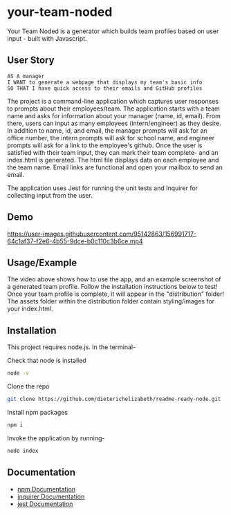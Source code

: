 # your-team-noded

Your Team Noded is a generator which builds team profiles based on user input - built with Javascript.

## User Story

```
AS A manager
I WANT to generate a webpage that displays my team's basic info
SO THAT I have quick access to their emails and GitHub profiles
```

The project is a command-line application which captures user responses to prompts about their employees/team.
The application starts with a team name and asks for information about your manager (name, id, email). From there, users can input as many employees (intern/engineer) as they desire. In addition to name, id, and email, the manager prompts will ask for an office number, the intern prompts will ask for school name, and engineer prompts will ask for a link to the employee's github. Once the user is satisfied with their team input, they can mark their team complete- and an index.html is generated. The html file displays data on each employee and the team name. Email links are functional and open your mailbox to send an email.

The application uses Jest for running the unit tests and Inquirer for collecting input from the user.

## Demo

https://user-images.githubusercontent.com/95142863/156991717-64c1af37-f2e6-4b55-9dce-b0c110c3b6ce.mp4

## Usage/Example

The video above shows how to use the app, and an example screenshot of a generated team profile. Follow the installation instructions below to test! Once your team profile is complete, it will appear in the "distribution" folder! The assets folder within the distribution folder contain styling/images for your index.html.

## Installation

This project requires node.js. In the terminal-

Check that node is installed

```bash
node -v
```

Clone the repo

```bash
git clone https://github.com/dieterichelizabeth/readme-ready-node.git
```

Install npm packages

```bash
npm i
```

Invoke the application by running-

```bash
node index
```

## Documentation

- [npm Documentation](https://docs.npmjs.com/)
- [inquirer Documentation](https://www.npmjs.com/package/inquirer)
- [jest Documentation](https://jestjs.io/docs/getting-started)
